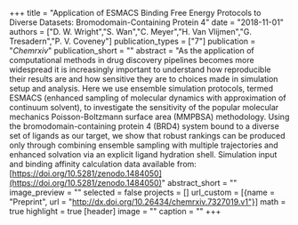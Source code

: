 +++
title = "Application of ESMACS Binding Free Energy Protocols to Diverse Datasets: Bromodomain-Containing Protein 4"
date = "2018-11-01"
authors = ["D. W. Wright","S. Wan","C. Meyer","H. Van Vlijmen","G. Tresadern","P. V. Coveney"]
publication_types = ["7"]
publication = "_Chemrxiv_"
publication_short = ""
abstract = "As the application of computational methods in drug discovery pipelines becomes more widespread it is increasingly important to understand how reproducible their results are and how sensitive they are to choices made in simulation setup and analysis. Here we use ensemble simulation protocols, termed ESMACS (enhanced sampling of molecular dynamics with approximation of continuum solvent), to investigate the sensitivity of the popular molecular mechanics Poisson-Boltzmann surface area (MMPBSA) methodology. Using the bromodomain-containing protein 4 (BRD4) system bound to a diverse set of ligands as our target, we show that robust rankings can be produced only through combining ensemble sampling with multiple trajectories and enhanced solvation via an explicit ligand hydration shell. Simulation input and binding affinity calculation data available from: [https://doi.org/10.5281/zenodo.1484050](https://doi.org/10.5281/zenodo.1484050)"
abstract_short = ""
image_preview = ""
selected = false
projects = []
url_custom = [{name = "Preprint", url = "http://dx.doi.org/10.26434/chemrxiv.7327019.v1"}]
math = true
highlight = true
[header]
image = ""
caption = ""
+++

